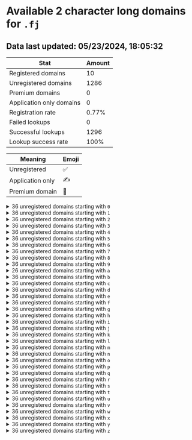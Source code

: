 # Available 2 character long domains for `.fj`

## Data last updated: 05/23/2024, 18:05:32

|Stat|Amount|
|--|--|
|Registered domains|10|
|Unregistered domains|1286|
|Premium domains|0|
|Application only domains|0|
|Registration rate|0.77%|
|Failed lookups|0|
|Successful lookups|1296|
|Lookup success rate|100%|


|Meaning|Emoji|
|--|--|
|Unregistered|:white_check_mark:|
|Application only|:writing_hand:|
|Premium domain|:gem:|

<details>
<summary>36 unregistered domains starting with <bold><code>0</code></bold></summary>

|Type|Domain|
|--|--|
|:white_check_mark:|`00.fj`|
|:white_check_mark:|`01.fj`|
|:white_check_mark:|`02.fj`|
|:white_check_mark:|`03.fj`|
|:white_check_mark:|`04.fj`|
|:white_check_mark:|`05.fj`|
|:white_check_mark:|`06.fj`|
|:white_check_mark:|`07.fj`|
|:white_check_mark:|`08.fj`|
|:white_check_mark:|`09.fj`|
|:white_check_mark:|`0a.fj`|
|:white_check_mark:|`0b.fj`|
|:white_check_mark:|`0c.fj`|
|:white_check_mark:|`0d.fj`|
|:white_check_mark:|`0e.fj`|
|:white_check_mark:|`0f.fj`|
|:white_check_mark:|`0g.fj`|
|:white_check_mark:|`0h.fj`|
|:white_check_mark:|`0i.fj`|
|:white_check_mark:|`0j.fj`|
|:white_check_mark:|`0k.fj`|
|:white_check_mark:|`0l.fj`|
|:white_check_mark:|`0m.fj`|
|:white_check_mark:|`0n.fj`|
|:white_check_mark:|`0o.fj`|
|:white_check_mark:|`0p.fj`|
|:white_check_mark:|`0q.fj`|
|:white_check_mark:|`0r.fj`|
|:white_check_mark:|`0s.fj`|
|:white_check_mark:|`0t.fj`|
|:white_check_mark:|`0u.fj`|
|:white_check_mark:|`0v.fj`|
|:white_check_mark:|`0w.fj`|
|:white_check_mark:|`0x.fj`|
|:white_check_mark:|`0y.fj`|
|:white_check_mark:|`0z.fj`|
</details>
<details>
<summary>36 unregistered domains starting with <bold><code>1</code></bold></summary>

|Type|Domain|
|--|--|
|:white_check_mark:|`10.fj`|
|:white_check_mark:|`11.fj`|
|:white_check_mark:|`12.fj`|
|:white_check_mark:|`13.fj`|
|:white_check_mark:|`14.fj`|
|:white_check_mark:|`15.fj`|
|:white_check_mark:|`16.fj`|
|:white_check_mark:|`17.fj`|
|:white_check_mark:|`18.fj`|
|:white_check_mark:|`19.fj`|
|:white_check_mark:|`1a.fj`|
|:white_check_mark:|`1b.fj`|
|:white_check_mark:|`1c.fj`|
|:white_check_mark:|`1d.fj`|
|:white_check_mark:|`1e.fj`|
|:white_check_mark:|`1f.fj`|
|:white_check_mark:|`1g.fj`|
|:white_check_mark:|`1h.fj`|
|:white_check_mark:|`1i.fj`|
|:white_check_mark:|`1j.fj`|
|:white_check_mark:|`1k.fj`|
|:white_check_mark:|`1l.fj`|
|:white_check_mark:|`1m.fj`|
|:white_check_mark:|`1n.fj`|
|:white_check_mark:|`1o.fj`|
|:white_check_mark:|`1p.fj`|
|:white_check_mark:|`1q.fj`|
|:white_check_mark:|`1r.fj`|
|:white_check_mark:|`1s.fj`|
|:white_check_mark:|`1t.fj`|
|:white_check_mark:|`1u.fj`|
|:white_check_mark:|`1v.fj`|
|:white_check_mark:|`1w.fj`|
|:white_check_mark:|`1x.fj`|
|:white_check_mark:|`1y.fj`|
|:white_check_mark:|`1z.fj`|
</details>
<details>
<summary>36 unregistered domains starting with <bold><code>2</code></bold></summary>

|Type|Domain|
|--|--|
|:white_check_mark:|`20.fj`|
|:white_check_mark:|`21.fj`|
|:white_check_mark:|`22.fj`|
|:white_check_mark:|`23.fj`|
|:white_check_mark:|`24.fj`|
|:white_check_mark:|`25.fj`|
|:white_check_mark:|`26.fj`|
|:white_check_mark:|`27.fj`|
|:white_check_mark:|`28.fj`|
|:white_check_mark:|`29.fj`|
|:white_check_mark:|`2a.fj`|
|:white_check_mark:|`2b.fj`|
|:white_check_mark:|`2c.fj`|
|:white_check_mark:|`2d.fj`|
|:white_check_mark:|`2e.fj`|
|:white_check_mark:|`2f.fj`|
|:white_check_mark:|`2g.fj`|
|:white_check_mark:|`2h.fj`|
|:white_check_mark:|`2i.fj`|
|:white_check_mark:|`2j.fj`|
|:white_check_mark:|`2k.fj`|
|:white_check_mark:|`2l.fj`|
|:white_check_mark:|`2m.fj`|
|:white_check_mark:|`2n.fj`|
|:white_check_mark:|`2o.fj`|
|:white_check_mark:|`2p.fj`|
|:white_check_mark:|`2q.fj`|
|:white_check_mark:|`2r.fj`|
|:white_check_mark:|`2s.fj`|
|:white_check_mark:|`2t.fj`|
|:white_check_mark:|`2u.fj`|
|:white_check_mark:|`2v.fj`|
|:white_check_mark:|`2w.fj`|
|:white_check_mark:|`2x.fj`|
|:white_check_mark:|`2y.fj`|
|:white_check_mark:|`2z.fj`|
</details>
<details>
<summary>36 unregistered domains starting with <bold><code>3</code></bold></summary>

|Type|Domain|
|--|--|
|:white_check_mark:|`30.fj`|
|:white_check_mark:|`31.fj`|
|:white_check_mark:|`32.fj`|
|:white_check_mark:|`33.fj`|
|:white_check_mark:|`34.fj`|
|:white_check_mark:|`35.fj`|
|:white_check_mark:|`36.fj`|
|:white_check_mark:|`37.fj`|
|:white_check_mark:|`38.fj`|
|:white_check_mark:|`39.fj`|
|:white_check_mark:|`3a.fj`|
|:white_check_mark:|`3b.fj`|
|:white_check_mark:|`3c.fj`|
|:white_check_mark:|`3d.fj`|
|:white_check_mark:|`3e.fj`|
|:white_check_mark:|`3f.fj`|
|:white_check_mark:|`3g.fj`|
|:white_check_mark:|`3h.fj`|
|:white_check_mark:|`3i.fj`|
|:white_check_mark:|`3j.fj`|
|:white_check_mark:|`3k.fj`|
|:white_check_mark:|`3l.fj`|
|:white_check_mark:|`3m.fj`|
|:white_check_mark:|`3n.fj`|
|:white_check_mark:|`3o.fj`|
|:white_check_mark:|`3p.fj`|
|:white_check_mark:|`3q.fj`|
|:white_check_mark:|`3r.fj`|
|:white_check_mark:|`3s.fj`|
|:white_check_mark:|`3t.fj`|
|:white_check_mark:|`3u.fj`|
|:white_check_mark:|`3v.fj`|
|:white_check_mark:|`3w.fj`|
|:white_check_mark:|`3x.fj`|
|:white_check_mark:|`3y.fj`|
|:white_check_mark:|`3z.fj`|
</details>
<details>
<summary>36 unregistered domains starting with <bold><code>4</code></bold></summary>

|Type|Domain|
|--|--|
|:white_check_mark:|`40.fj`|
|:white_check_mark:|`41.fj`|
|:white_check_mark:|`42.fj`|
|:white_check_mark:|`43.fj`|
|:white_check_mark:|`44.fj`|
|:white_check_mark:|`45.fj`|
|:white_check_mark:|`46.fj`|
|:white_check_mark:|`47.fj`|
|:white_check_mark:|`48.fj`|
|:white_check_mark:|`49.fj`|
|:white_check_mark:|`4a.fj`|
|:white_check_mark:|`4b.fj`|
|:white_check_mark:|`4c.fj`|
|:white_check_mark:|`4d.fj`|
|:white_check_mark:|`4e.fj`|
|:white_check_mark:|`4f.fj`|
|:white_check_mark:|`4g.fj`|
|:white_check_mark:|`4h.fj`|
|:white_check_mark:|`4i.fj`|
|:white_check_mark:|`4j.fj`|
|:white_check_mark:|`4k.fj`|
|:white_check_mark:|`4l.fj`|
|:white_check_mark:|`4m.fj`|
|:white_check_mark:|`4n.fj`|
|:white_check_mark:|`4o.fj`|
|:white_check_mark:|`4p.fj`|
|:white_check_mark:|`4q.fj`|
|:white_check_mark:|`4r.fj`|
|:white_check_mark:|`4s.fj`|
|:white_check_mark:|`4t.fj`|
|:white_check_mark:|`4u.fj`|
|:white_check_mark:|`4v.fj`|
|:white_check_mark:|`4w.fj`|
|:white_check_mark:|`4x.fj`|
|:white_check_mark:|`4y.fj`|
|:white_check_mark:|`4z.fj`|
</details>
<details>
<summary>36 unregistered domains starting with <bold><code>5</code></bold></summary>

|Type|Domain|
|--|--|
|:white_check_mark:|`50.fj`|
|:white_check_mark:|`51.fj`|
|:white_check_mark:|`52.fj`|
|:white_check_mark:|`53.fj`|
|:white_check_mark:|`54.fj`|
|:white_check_mark:|`55.fj`|
|:white_check_mark:|`56.fj`|
|:white_check_mark:|`57.fj`|
|:white_check_mark:|`58.fj`|
|:white_check_mark:|`59.fj`|
|:white_check_mark:|`5a.fj`|
|:white_check_mark:|`5b.fj`|
|:white_check_mark:|`5c.fj`|
|:white_check_mark:|`5d.fj`|
|:white_check_mark:|`5e.fj`|
|:white_check_mark:|`5f.fj`|
|:white_check_mark:|`5g.fj`|
|:white_check_mark:|`5h.fj`|
|:white_check_mark:|`5i.fj`|
|:white_check_mark:|`5j.fj`|
|:white_check_mark:|`5k.fj`|
|:white_check_mark:|`5l.fj`|
|:white_check_mark:|`5m.fj`|
|:white_check_mark:|`5n.fj`|
|:white_check_mark:|`5o.fj`|
|:white_check_mark:|`5p.fj`|
|:white_check_mark:|`5q.fj`|
|:white_check_mark:|`5r.fj`|
|:white_check_mark:|`5s.fj`|
|:white_check_mark:|`5t.fj`|
|:white_check_mark:|`5u.fj`|
|:white_check_mark:|`5v.fj`|
|:white_check_mark:|`5w.fj`|
|:white_check_mark:|`5x.fj`|
|:white_check_mark:|`5y.fj`|
|:white_check_mark:|`5z.fj`|
</details>
<details>
<summary>36 unregistered domains starting with <bold><code>6</code></bold></summary>

|Type|Domain|
|--|--|
|:white_check_mark:|`60.fj`|
|:white_check_mark:|`61.fj`|
|:white_check_mark:|`62.fj`|
|:white_check_mark:|`63.fj`|
|:white_check_mark:|`64.fj`|
|:white_check_mark:|`65.fj`|
|:white_check_mark:|`66.fj`|
|:white_check_mark:|`67.fj`|
|:white_check_mark:|`68.fj`|
|:white_check_mark:|`69.fj`|
|:white_check_mark:|`6a.fj`|
|:white_check_mark:|`6b.fj`|
|:white_check_mark:|`6c.fj`|
|:white_check_mark:|`6d.fj`|
|:white_check_mark:|`6e.fj`|
|:white_check_mark:|`6f.fj`|
|:white_check_mark:|`6g.fj`|
|:white_check_mark:|`6h.fj`|
|:white_check_mark:|`6i.fj`|
|:white_check_mark:|`6j.fj`|
|:white_check_mark:|`6k.fj`|
|:white_check_mark:|`6l.fj`|
|:white_check_mark:|`6m.fj`|
|:white_check_mark:|`6n.fj`|
|:white_check_mark:|`6o.fj`|
|:white_check_mark:|`6p.fj`|
|:white_check_mark:|`6q.fj`|
|:white_check_mark:|`6r.fj`|
|:white_check_mark:|`6s.fj`|
|:white_check_mark:|`6t.fj`|
|:white_check_mark:|`6u.fj`|
|:white_check_mark:|`6v.fj`|
|:white_check_mark:|`6w.fj`|
|:white_check_mark:|`6x.fj`|
|:white_check_mark:|`6y.fj`|
|:white_check_mark:|`6z.fj`|
</details>
<details>
<summary>36 unregistered domains starting with <bold><code>7</code></bold></summary>

|Type|Domain|
|--|--|
|:white_check_mark:|`70.fj`|
|:white_check_mark:|`71.fj`|
|:white_check_mark:|`72.fj`|
|:white_check_mark:|`73.fj`|
|:white_check_mark:|`74.fj`|
|:white_check_mark:|`75.fj`|
|:white_check_mark:|`76.fj`|
|:white_check_mark:|`77.fj`|
|:white_check_mark:|`78.fj`|
|:white_check_mark:|`79.fj`|
|:white_check_mark:|`7a.fj`|
|:white_check_mark:|`7b.fj`|
|:white_check_mark:|`7c.fj`|
|:white_check_mark:|`7d.fj`|
|:white_check_mark:|`7e.fj`|
|:white_check_mark:|`7f.fj`|
|:white_check_mark:|`7g.fj`|
|:white_check_mark:|`7h.fj`|
|:white_check_mark:|`7i.fj`|
|:white_check_mark:|`7j.fj`|
|:white_check_mark:|`7k.fj`|
|:white_check_mark:|`7l.fj`|
|:white_check_mark:|`7m.fj`|
|:white_check_mark:|`7n.fj`|
|:white_check_mark:|`7o.fj`|
|:white_check_mark:|`7p.fj`|
|:white_check_mark:|`7q.fj`|
|:white_check_mark:|`7r.fj`|
|:white_check_mark:|`7s.fj`|
|:white_check_mark:|`7t.fj`|
|:white_check_mark:|`7u.fj`|
|:white_check_mark:|`7v.fj`|
|:white_check_mark:|`7w.fj`|
|:white_check_mark:|`7x.fj`|
|:white_check_mark:|`7y.fj`|
|:white_check_mark:|`7z.fj`|
</details>
<details>
<summary>36 unregistered domains starting with <bold><code>8</code></bold></summary>

|Type|Domain|
|--|--|
|:white_check_mark:|`80.fj`|
|:white_check_mark:|`81.fj`|
|:white_check_mark:|`82.fj`|
|:white_check_mark:|`83.fj`|
|:white_check_mark:|`84.fj`|
|:white_check_mark:|`85.fj`|
|:white_check_mark:|`86.fj`|
|:white_check_mark:|`87.fj`|
|:white_check_mark:|`88.fj`|
|:white_check_mark:|`89.fj`|
|:white_check_mark:|`8a.fj`|
|:white_check_mark:|`8b.fj`|
|:white_check_mark:|`8c.fj`|
|:white_check_mark:|`8d.fj`|
|:white_check_mark:|`8e.fj`|
|:white_check_mark:|`8f.fj`|
|:white_check_mark:|`8g.fj`|
|:white_check_mark:|`8h.fj`|
|:white_check_mark:|`8i.fj`|
|:white_check_mark:|`8j.fj`|
|:white_check_mark:|`8k.fj`|
|:white_check_mark:|`8l.fj`|
|:white_check_mark:|`8m.fj`|
|:white_check_mark:|`8n.fj`|
|:white_check_mark:|`8o.fj`|
|:white_check_mark:|`8p.fj`|
|:white_check_mark:|`8q.fj`|
|:white_check_mark:|`8r.fj`|
|:white_check_mark:|`8s.fj`|
|:white_check_mark:|`8t.fj`|
|:white_check_mark:|`8u.fj`|
|:white_check_mark:|`8v.fj`|
|:white_check_mark:|`8w.fj`|
|:white_check_mark:|`8x.fj`|
|:white_check_mark:|`8y.fj`|
|:white_check_mark:|`8z.fj`|
</details>
<details>
<summary>36 unregistered domains starting with <bold><code>9</code></bold></summary>

|Type|Domain|
|--|--|
|:white_check_mark:|`90.fj`|
|:white_check_mark:|`91.fj`|
|:white_check_mark:|`92.fj`|
|:white_check_mark:|`93.fj`|
|:white_check_mark:|`94.fj`|
|:white_check_mark:|`95.fj`|
|:white_check_mark:|`96.fj`|
|:white_check_mark:|`97.fj`|
|:white_check_mark:|`98.fj`|
|:white_check_mark:|`99.fj`|
|:white_check_mark:|`9a.fj`|
|:white_check_mark:|`9b.fj`|
|:white_check_mark:|`9c.fj`|
|:white_check_mark:|`9d.fj`|
|:white_check_mark:|`9e.fj`|
|:white_check_mark:|`9f.fj`|
|:white_check_mark:|`9g.fj`|
|:white_check_mark:|`9h.fj`|
|:white_check_mark:|`9i.fj`|
|:white_check_mark:|`9j.fj`|
|:white_check_mark:|`9k.fj`|
|:white_check_mark:|`9l.fj`|
|:white_check_mark:|`9m.fj`|
|:white_check_mark:|`9n.fj`|
|:white_check_mark:|`9o.fj`|
|:white_check_mark:|`9p.fj`|
|:white_check_mark:|`9q.fj`|
|:white_check_mark:|`9r.fj`|
|:white_check_mark:|`9s.fj`|
|:white_check_mark:|`9t.fj`|
|:white_check_mark:|`9u.fj`|
|:white_check_mark:|`9v.fj`|
|:white_check_mark:|`9w.fj`|
|:white_check_mark:|`9x.fj`|
|:white_check_mark:|`9y.fj`|
|:white_check_mark:|`9z.fj`|
</details>
<details>
<summary>26 unregistered domains starting with <bold><code>a</code></bold></summary>

|Type|Domain|
|--|--|
|:white_check_mark:|`a0.fj`|
|:white_check_mark:|`a1.fj`|
|:white_check_mark:|`a2.fj`|
|:white_check_mark:|`a3.fj`|
|:white_check_mark:|`a4.fj`|
|:white_check_mark:|`a5.fj`|
|:white_check_mark:|`a6.fj`|
|:white_check_mark:|`a7.fj`|
|:white_check_mark:|`a8.fj`|
|:white_check_mark:|`a9.fj`|
|:white_check_mark:|`ak.fj`|
|:white_check_mark:|`al.fj`|
|:white_check_mark:|`am.fj`|
|:white_check_mark:|`an.fj`|
|:white_check_mark:|`ao.fj`|
|:white_check_mark:|`ap.fj`|
|:white_check_mark:|`aq.fj`|
|:white_check_mark:|`ar.fj`|
|:white_check_mark:|`as.fj`|
|:white_check_mark:|`at.fj`|
|:white_check_mark:|`au.fj`|
|:white_check_mark:|`av.fj`|
|:white_check_mark:|`aw.fj`|
|:white_check_mark:|`ax.fj`|
|:white_check_mark:|`ay.fj`|
|:white_check_mark:|`az.fj`|
</details>
<details>
<summary>36 unregistered domains starting with <bold><code>b</code></bold></summary>

|Type|Domain|
|--|--|
|:white_check_mark:|`b0.fj`|
|:white_check_mark:|`b1.fj`|
|:white_check_mark:|`b2.fj`|
|:white_check_mark:|`b3.fj`|
|:white_check_mark:|`b4.fj`|
|:white_check_mark:|`b5.fj`|
|:white_check_mark:|`b6.fj`|
|:white_check_mark:|`b7.fj`|
|:white_check_mark:|`b8.fj`|
|:white_check_mark:|`b9.fj`|
|:white_check_mark:|`ba.fj`|
|:white_check_mark:|`bb.fj`|
|:white_check_mark:|`bc.fj`|
|:white_check_mark:|`bd.fj`|
|:white_check_mark:|`be.fj`|
|:white_check_mark:|`bf.fj`|
|:white_check_mark:|`bg.fj`|
|:white_check_mark:|`bh.fj`|
|:white_check_mark:|`bi.fj`|
|:white_check_mark:|`bj.fj`|
|:white_check_mark:|`bk.fj`|
|:white_check_mark:|`bl.fj`|
|:white_check_mark:|`bm.fj`|
|:white_check_mark:|`bn.fj`|
|:white_check_mark:|`bo.fj`|
|:white_check_mark:|`bp.fj`|
|:white_check_mark:|`bq.fj`|
|:white_check_mark:|`br.fj`|
|:white_check_mark:|`bs.fj`|
|:white_check_mark:|`bt.fj`|
|:white_check_mark:|`bu.fj`|
|:white_check_mark:|`bv.fj`|
|:white_check_mark:|`bw.fj`|
|:white_check_mark:|`bx.fj`|
|:white_check_mark:|`by.fj`|
|:white_check_mark:|`bz.fj`|
</details>
<details>
<summary>36 unregistered domains starting with <bold><code>c</code></bold></summary>

|Type|Domain|
|--|--|
|:white_check_mark:|`c0.fj`|
|:white_check_mark:|`c1.fj`|
|:white_check_mark:|`c2.fj`|
|:white_check_mark:|`c3.fj`|
|:white_check_mark:|`c4.fj`|
|:white_check_mark:|`c5.fj`|
|:white_check_mark:|`c6.fj`|
|:white_check_mark:|`c7.fj`|
|:white_check_mark:|`c8.fj`|
|:white_check_mark:|`c9.fj`|
|:white_check_mark:|`ca.fj`|
|:white_check_mark:|`cb.fj`|
|:white_check_mark:|`cc.fj`|
|:white_check_mark:|`cd.fj`|
|:white_check_mark:|`ce.fj`|
|:white_check_mark:|`cf.fj`|
|:white_check_mark:|`cg.fj`|
|:white_check_mark:|`ch.fj`|
|:white_check_mark:|`ci.fj`|
|:white_check_mark:|`cj.fj`|
|:white_check_mark:|`ck.fj`|
|:white_check_mark:|`cl.fj`|
|:white_check_mark:|`cm.fj`|
|:white_check_mark:|`cn.fj`|
|:white_check_mark:|`co.fj`|
|:white_check_mark:|`cp.fj`|
|:white_check_mark:|`cq.fj`|
|:white_check_mark:|`cr.fj`|
|:white_check_mark:|`cs.fj`|
|:white_check_mark:|`ct.fj`|
|:white_check_mark:|`cu.fj`|
|:white_check_mark:|`cv.fj`|
|:white_check_mark:|`cw.fj`|
|:white_check_mark:|`cx.fj`|
|:white_check_mark:|`cy.fj`|
|:white_check_mark:|`cz.fj`|
</details>
<details>
<summary>36 unregistered domains starting with <bold><code>d</code></bold></summary>

|Type|Domain|
|--|--|
|:white_check_mark:|`d0.fj`|
|:white_check_mark:|`d1.fj`|
|:white_check_mark:|`d2.fj`|
|:white_check_mark:|`d3.fj`|
|:white_check_mark:|`d4.fj`|
|:white_check_mark:|`d5.fj`|
|:white_check_mark:|`d6.fj`|
|:white_check_mark:|`d7.fj`|
|:white_check_mark:|`d8.fj`|
|:white_check_mark:|`d9.fj`|
|:white_check_mark:|`da.fj`|
|:white_check_mark:|`db.fj`|
|:white_check_mark:|`dc.fj`|
|:white_check_mark:|`dd.fj`|
|:white_check_mark:|`de.fj`|
|:white_check_mark:|`df.fj`|
|:white_check_mark:|`dg.fj`|
|:white_check_mark:|`dh.fj`|
|:white_check_mark:|`di.fj`|
|:white_check_mark:|`dj.fj`|
|:white_check_mark:|`dk.fj`|
|:white_check_mark:|`dl.fj`|
|:white_check_mark:|`dm.fj`|
|:white_check_mark:|`dn.fj`|
|:white_check_mark:|`do.fj`|
|:white_check_mark:|`dp.fj`|
|:white_check_mark:|`dq.fj`|
|:white_check_mark:|`dr.fj`|
|:white_check_mark:|`ds.fj`|
|:white_check_mark:|`dt.fj`|
|:white_check_mark:|`du.fj`|
|:white_check_mark:|`dv.fj`|
|:white_check_mark:|`dw.fj`|
|:white_check_mark:|`dx.fj`|
|:white_check_mark:|`dy.fj`|
|:white_check_mark:|`dz.fj`|
</details>
<details>
<summary>36 unregistered domains starting with <bold><code>e</code></bold></summary>

|Type|Domain|
|--|--|
|:white_check_mark:|`e0.fj`|
|:white_check_mark:|`e1.fj`|
|:white_check_mark:|`e2.fj`|
|:white_check_mark:|`e3.fj`|
|:white_check_mark:|`e4.fj`|
|:white_check_mark:|`e5.fj`|
|:white_check_mark:|`e6.fj`|
|:white_check_mark:|`e7.fj`|
|:white_check_mark:|`e8.fj`|
|:white_check_mark:|`e9.fj`|
|:white_check_mark:|`ea.fj`|
|:white_check_mark:|`eb.fj`|
|:white_check_mark:|`ec.fj`|
|:white_check_mark:|`ed.fj`|
|:white_check_mark:|`ee.fj`|
|:white_check_mark:|`ef.fj`|
|:white_check_mark:|`eg.fj`|
|:white_check_mark:|`eh.fj`|
|:white_check_mark:|`ei.fj`|
|:white_check_mark:|`ej.fj`|
|:white_check_mark:|`ek.fj`|
|:white_check_mark:|`el.fj`|
|:white_check_mark:|`em.fj`|
|:white_check_mark:|`en.fj`|
|:white_check_mark:|`eo.fj`|
|:white_check_mark:|`ep.fj`|
|:white_check_mark:|`eq.fj`|
|:white_check_mark:|`er.fj`|
|:white_check_mark:|`es.fj`|
|:white_check_mark:|`et.fj`|
|:white_check_mark:|`eu.fj`|
|:white_check_mark:|`ev.fj`|
|:white_check_mark:|`ew.fj`|
|:white_check_mark:|`ex.fj`|
|:white_check_mark:|`ey.fj`|
|:white_check_mark:|`ez.fj`|
</details>
<details>
<summary>36 unregistered domains starting with <bold><code>f</code></bold></summary>

|Type|Domain|
|--|--|
|:white_check_mark:|`f0.fj`|
|:white_check_mark:|`f1.fj`|
|:white_check_mark:|`f2.fj`|
|:white_check_mark:|`f3.fj`|
|:white_check_mark:|`f4.fj`|
|:white_check_mark:|`f5.fj`|
|:white_check_mark:|`f6.fj`|
|:white_check_mark:|`f7.fj`|
|:white_check_mark:|`f8.fj`|
|:white_check_mark:|`f9.fj`|
|:white_check_mark:|`fa.fj`|
|:white_check_mark:|`fb.fj`|
|:white_check_mark:|`fc.fj`|
|:white_check_mark:|`fd.fj`|
|:white_check_mark:|`fe.fj`|
|:white_check_mark:|`ff.fj`|
|:white_check_mark:|`fg.fj`|
|:white_check_mark:|`fh.fj`|
|:white_check_mark:|`fi.fj`|
|:white_check_mark:|`fj.fj`|
|:white_check_mark:|`fk.fj`|
|:white_check_mark:|`fl.fj`|
|:white_check_mark:|`fm.fj`|
|:white_check_mark:|`fn.fj`|
|:white_check_mark:|`fo.fj`|
|:white_check_mark:|`fp.fj`|
|:white_check_mark:|`fq.fj`|
|:white_check_mark:|`fr.fj`|
|:white_check_mark:|`fs.fj`|
|:white_check_mark:|`ft.fj`|
|:white_check_mark:|`fu.fj`|
|:white_check_mark:|`fv.fj`|
|:white_check_mark:|`fw.fj`|
|:white_check_mark:|`fx.fj`|
|:white_check_mark:|`fy.fj`|
|:white_check_mark:|`fz.fj`|
</details>
<details>
<summary>36 unregistered domains starting with <bold><code>g</code></bold></summary>

|Type|Domain|
|--|--|
|:white_check_mark:|`g0.fj`|
|:white_check_mark:|`g1.fj`|
|:white_check_mark:|`g2.fj`|
|:white_check_mark:|`g3.fj`|
|:white_check_mark:|`g4.fj`|
|:white_check_mark:|`g5.fj`|
|:white_check_mark:|`g6.fj`|
|:white_check_mark:|`g7.fj`|
|:white_check_mark:|`g8.fj`|
|:white_check_mark:|`g9.fj`|
|:white_check_mark:|`ga.fj`|
|:white_check_mark:|`gb.fj`|
|:white_check_mark:|`gc.fj`|
|:white_check_mark:|`gd.fj`|
|:white_check_mark:|`ge.fj`|
|:white_check_mark:|`gf.fj`|
|:white_check_mark:|`gg.fj`|
|:white_check_mark:|`gh.fj`|
|:white_check_mark:|`gi.fj`|
|:white_check_mark:|`gj.fj`|
|:white_check_mark:|`gk.fj`|
|:white_check_mark:|`gl.fj`|
|:white_check_mark:|`gm.fj`|
|:white_check_mark:|`gn.fj`|
|:white_check_mark:|`go.fj`|
|:white_check_mark:|`gp.fj`|
|:white_check_mark:|`gq.fj`|
|:white_check_mark:|`gr.fj`|
|:white_check_mark:|`gs.fj`|
|:white_check_mark:|`gt.fj`|
|:white_check_mark:|`gu.fj`|
|:white_check_mark:|`gv.fj`|
|:white_check_mark:|`gw.fj`|
|:white_check_mark:|`gx.fj`|
|:white_check_mark:|`gy.fj`|
|:white_check_mark:|`gz.fj`|
</details>
<details>
<summary>36 unregistered domains starting with <bold><code>h</code></bold></summary>

|Type|Domain|
|--|--|
|:white_check_mark:|`h0.fj`|
|:white_check_mark:|`h1.fj`|
|:white_check_mark:|`h2.fj`|
|:white_check_mark:|`h3.fj`|
|:white_check_mark:|`h4.fj`|
|:white_check_mark:|`h5.fj`|
|:white_check_mark:|`h6.fj`|
|:white_check_mark:|`h7.fj`|
|:white_check_mark:|`h8.fj`|
|:white_check_mark:|`h9.fj`|
|:white_check_mark:|`ha.fj`|
|:white_check_mark:|`hb.fj`|
|:white_check_mark:|`hc.fj`|
|:white_check_mark:|`hd.fj`|
|:white_check_mark:|`he.fj`|
|:white_check_mark:|`hf.fj`|
|:white_check_mark:|`hg.fj`|
|:white_check_mark:|`hh.fj`|
|:white_check_mark:|`hi.fj`|
|:white_check_mark:|`hj.fj`|
|:white_check_mark:|`hk.fj`|
|:white_check_mark:|`hl.fj`|
|:white_check_mark:|`hm.fj`|
|:white_check_mark:|`hn.fj`|
|:white_check_mark:|`ho.fj`|
|:white_check_mark:|`hp.fj`|
|:white_check_mark:|`hq.fj`|
|:white_check_mark:|`hr.fj`|
|:white_check_mark:|`hs.fj`|
|:white_check_mark:|`ht.fj`|
|:white_check_mark:|`hu.fj`|
|:white_check_mark:|`hv.fj`|
|:white_check_mark:|`hw.fj`|
|:white_check_mark:|`hx.fj`|
|:white_check_mark:|`hy.fj`|
|:white_check_mark:|`hz.fj`|
</details>
<details>
<summary>36 unregistered domains starting with <bold><code>i</code></bold></summary>

|Type|Domain|
|--|--|
|:white_check_mark:|`i0.fj`|
|:white_check_mark:|`i1.fj`|
|:white_check_mark:|`i2.fj`|
|:white_check_mark:|`i3.fj`|
|:white_check_mark:|`i4.fj`|
|:white_check_mark:|`i5.fj`|
|:white_check_mark:|`i6.fj`|
|:white_check_mark:|`i7.fj`|
|:white_check_mark:|`i8.fj`|
|:white_check_mark:|`i9.fj`|
|:white_check_mark:|`ia.fj`|
|:white_check_mark:|`ib.fj`|
|:white_check_mark:|`ic.fj`|
|:white_check_mark:|`id.fj`|
|:white_check_mark:|`ie.fj`|
|:white_check_mark:|`if.fj`|
|:white_check_mark:|`ig.fj`|
|:white_check_mark:|`ih.fj`|
|:white_check_mark:|`ii.fj`|
|:white_check_mark:|`ij.fj`|
|:white_check_mark:|`ik.fj`|
|:white_check_mark:|`il.fj`|
|:white_check_mark:|`im.fj`|
|:white_check_mark:|`in.fj`|
|:white_check_mark:|`io.fj`|
|:white_check_mark:|`ip.fj`|
|:white_check_mark:|`iq.fj`|
|:white_check_mark:|`ir.fj`|
|:white_check_mark:|`is.fj`|
|:white_check_mark:|`it.fj`|
|:white_check_mark:|`iu.fj`|
|:white_check_mark:|`iv.fj`|
|:white_check_mark:|`iw.fj`|
|:white_check_mark:|`ix.fj`|
|:white_check_mark:|`iy.fj`|
|:white_check_mark:|`iz.fj`|
</details>
<details>
<summary>36 unregistered domains starting with <bold><code>j</code></bold></summary>

|Type|Domain|
|--|--|
|:white_check_mark:|`j0.fj`|
|:white_check_mark:|`j1.fj`|
|:white_check_mark:|`j2.fj`|
|:white_check_mark:|`j3.fj`|
|:white_check_mark:|`j4.fj`|
|:white_check_mark:|`j5.fj`|
|:white_check_mark:|`j6.fj`|
|:white_check_mark:|`j7.fj`|
|:white_check_mark:|`j8.fj`|
|:white_check_mark:|`j9.fj`|
|:white_check_mark:|`ja.fj`|
|:white_check_mark:|`jb.fj`|
|:white_check_mark:|`jc.fj`|
|:white_check_mark:|`jd.fj`|
|:white_check_mark:|`je.fj`|
|:white_check_mark:|`jf.fj`|
|:white_check_mark:|`jg.fj`|
|:white_check_mark:|`jh.fj`|
|:white_check_mark:|`ji.fj`|
|:white_check_mark:|`jj.fj`|
|:white_check_mark:|`jk.fj`|
|:white_check_mark:|`jl.fj`|
|:white_check_mark:|`jm.fj`|
|:white_check_mark:|`jn.fj`|
|:white_check_mark:|`jo.fj`|
|:white_check_mark:|`jp.fj`|
|:white_check_mark:|`jq.fj`|
|:white_check_mark:|`jr.fj`|
|:white_check_mark:|`js.fj`|
|:white_check_mark:|`jt.fj`|
|:white_check_mark:|`ju.fj`|
|:white_check_mark:|`jv.fj`|
|:white_check_mark:|`jw.fj`|
|:white_check_mark:|`jx.fj`|
|:white_check_mark:|`jy.fj`|
|:white_check_mark:|`jz.fj`|
</details>
<details>
<summary>36 unregistered domains starting with <bold><code>k</code></bold></summary>

|Type|Domain|
|--|--|
|:white_check_mark:|`k0.fj`|
|:white_check_mark:|`k1.fj`|
|:white_check_mark:|`k2.fj`|
|:white_check_mark:|`k3.fj`|
|:white_check_mark:|`k4.fj`|
|:white_check_mark:|`k5.fj`|
|:white_check_mark:|`k6.fj`|
|:white_check_mark:|`k7.fj`|
|:white_check_mark:|`k8.fj`|
|:white_check_mark:|`k9.fj`|
|:white_check_mark:|`ka.fj`|
|:white_check_mark:|`kb.fj`|
|:white_check_mark:|`kc.fj`|
|:white_check_mark:|`kd.fj`|
|:white_check_mark:|`ke.fj`|
|:white_check_mark:|`kf.fj`|
|:white_check_mark:|`kg.fj`|
|:white_check_mark:|`kh.fj`|
|:white_check_mark:|`ki.fj`|
|:white_check_mark:|`kj.fj`|
|:white_check_mark:|`kk.fj`|
|:white_check_mark:|`kl.fj`|
|:white_check_mark:|`km.fj`|
|:white_check_mark:|`kn.fj`|
|:white_check_mark:|`ko.fj`|
|:white_check_mark:|`kp.fj`|
|:white_check_mark:|`kq.fj`|
|:white_check_mark:|`kr.fj`|
|:white_check_mark:|`ks.fj`|
|:white_check_mark:|`kt.fj`|
|:white_check_mark:|`ku.fj`|
|:white_check_mark:|`kv.fj`|
|:white_check_mark:|`kw.fj`|
|:white_check_mark:|`kx.fj`|
|:white_check_mark:|`ky.fj`|
|:white_check_mark:|`kz.fj`|
</details>
<details>
<summary>36 unregistered domains starting with <bold><code>l</code></bold></summary>

|Type|Domain|
|--|--|
|:white_check_mark:|`l0.fj`|
|:white_check_mark:|`l1.fj`|
|:white_check_mark:|`l2.fj`|
|:white_check_mark:|`l3.fj`|
|:white_check_mark:|`l4.fj`|
|:white_check_mark:|`l5.fj`|
|:white_check_mark:|`l6.fj`|
|:white_check_mark:|`l7.fj`|
|:white_check_mark:|`l8.fj`|
|:white_check_mark:|`l9.fj`|
|:white_check_mark:|`la.fj`|
|:white_check_mark:|`lb.fj`|
|:white_check_mark:|`lc.fj`|
|:white_check_mark:|`ld.fj`|
|:white_check_mark:|`le.fj`|
|:white_check_mark:|`lf.fj`|
|:white_check_mark:|`lg.fj`|
|:white_check_mark:|`lh.fj`|
|:white_check_mark:|`li.fj`|
|:white_check_mark:|`lj.fj`|
|:white_check_mark:|`lk.fj`|
|:white_check_mark:|`ll.fj`|
|:white_check_mark:|`lm.fj`|
|:white_check_mark:|`ln.fj`|
|:white_check_mark:|`lo.fj`|
|:white_check_mark:|`lp.fj`|
|:white_check_mark:|`lq.fj`|
|:white_check_mark:|`lr.fj`|
|:white_check_mark:|`ls.fj`|
|:white_check_mark:|`lt.fj`|
|:white_check_mark:|`lu.fj`|
|:white_check_mark:|`lv.fj`|
|:white_check_mark:|`lw.fj`|
|:white_check_mark:|`lx.fj`|
|:white_check_mark:|`ly.fj`|
|:white_check_mark:|`lz.fj`|
</details>
<details>
<summary>36 unregistered domains starting with <bold><code>m</code></bold></summary>

|Type|Domain|
|--|--|
|:white_check_mark:|`m0.fj`|
|:white_check_mark:|`m1.fj`|
|:white_check_mark:|`m2.fj`|
|:white_check_mark:|`m3.fj`|
|:white_check_mark:|`m4.fj`|
|:white_check_mark:|`m5.fj`|
|:white_check_mark:|`m6.fj`|
|:white_check_mark:|`m7.fj`|
|:white_check_mark:|`m8.fj`|
|:white_check_mark:|`m9.fj`|
|:white_check_mark:|`ma.fj`|
|:white_check_mark:|`mb.fj`|
|:white_check_mark:|`mc.fj`|
|:white_check_mark:|`md.fj`|
|:white_check_mark:|`me.fj`|
|:white_check_mark:|`mf.fj`|
|:white_check_mark:|`mg.fj`|
|:white_check_mark:|`mh.fj`|
|:white_check_mark:|`mi.fj`|
|:white_check_mark:|`mj.fj`|
|:white_check_mark:|`mk.fj`|
|:white_check_mark:|`ml.fj`|
|:white_check_mark:|`mm.fj`|
|:white_check_mark:|`mn.fj`|
|:white_check_mark:|`mo.fj`|
|:white_check_mark:|`mp.fj`|
|:white_check_mark:|`mq.fj`|
|:white_check_mark:|`mr.fj`|
|:white_check_mark:|`ms.fj`|
|:white_check_mark:|`mt.fj`|
|:white_check_mark:|`mu.fj`|
|:white_check_mark:|`mv.fj`|
|:white_check_mark:|`mw.fj`|
|:white_check_mark:|`mx.fj`|
|:white_check_mark:|`my.fj`|
|:white_check_mark:|`mz.fj`|
</details>
<details>
<summary>36 unregistered domains starting with <bold><code>n</code></bold></summary>

|Type|Domain|
|--|--|
|:white_check_mark:|`n0.fj`|
|:white_check_mark:|`n1.fj`|
|:white_check_mark:|`n2.fj`|
|:white_check_mark:|`n3.fj`|
|:white_check_mark:|`n4.fj`|
|:white_check_mark:|`n5.fj`|
|:white_check_mark:|`n6.fj`|
|:white_check_mark:|`n7.fj`|
|:white_check_mark:|`n8.fj`|
|:white_check_mark:|`n9.fj`|
|:white_check_mark:|`na.fj`|
|:white_check_mark:|`nb.fj`|
|:white_check_mark:|`nc.fj`|
|:white_check_mark:|`nd.fj`|
|:white_check_mark:|`ne.fj`|
|:white_check_mark:|`nf.fj`|
|:white_check_mark:|`ng.fj`|
|:white_check_mark:|`nh.fj`|
|:white_check_mark:|`ni.fj`|
|:white_check_mark:|`nj.fj`|
|:white_check_mark:|`nk.fj`|
|:white_check_mark:|`nl.fj`|
|:white_check_mark:|`nm.fj`|
|:white_check_mark:|`nn.fj`|
|:white_check_mark:|`no.fj`|
|:white_check_mark:|`np.fj`|
|:white_check_mark:|`nq.fj`|
|:white_check_mark:|`nr.fj`|
|:white_check_mark:|`ns.fj`|
|:white_check_mark:|`nt.fj`|
|:white_check_mark:|`nu.fj`|
|:white_check_mark:|`nv.fj`|
|:white_check_mark:|`nw.fj`|
|:white_check_mark:|`nx.fj`|
|:white_check_mark:|`ny.fj`|
|:white_check_mark:|`nz.fj`|
</details>
<details>
<summary>36 unregistered domains starting with <bold><code>o</code></bold></summary>

|Type|Domain|
|--|--|
|:white_check_mark:|`o0.fj`|
|:white_check_mark:|`o1.fj`|
|:white_check_mark:|`o2.fj`|
|:white_check_mark:|`o3.fj`|
|:white_check_mark:|`o4.fj`|
|:white_check_mark:|`o5.fj`|
|:white_check_mark:|`o6.fj`|
|:white_check_mark:|`o7.fj`|
|:white_check_mark:|`o8.fj`|
|:white_check_mark:|`o9.fj`|
|:white_check_mark:|`oa.fj`|
|:white_check_mark:|`ob.fj`|
|:white_check_mark:|`oc.fj`|
|:white_check_mark:|`od.fj`|
|:white_check_mark:|`oe.fj`|
|:white_check_mark:|`of.fj`|
|:white_check_mark:|`og.fj`|
|:white_check_mark:|`oh.fj`|
|:white_check_mark:|`oi.fj`|
|:white_check_mark:|`oj.fj`|
|:white_check_mark:|`ok.fj`|
|:white_check_mark:|`ol.fj`|
|:white_check_mark:|`om.fj`|
|:white_check_mark:|`on.fj`|
|:white_check_mark:|`oo.fj`|
|:white_check_mark:|`op.fj`|
|:white_check_mark:|`oq.fj`|
|:white_check_mark:|`or.fj`|
|:white_check_mark:|`os.fj`|
|:white_check_mark:|`ot.fj`|
|:white_check_mark:|`ou.fj`|
|:white_check_mark:|`ov.fj`|
|:white_check_mark:|`ow.fj`|
|:white_check_mark:|`ox.fj`|
|:white_check_mark:|`oy.fj`|
|:white_check_mark:|`oz.fj`|
</details>
<details>
<summary>36 unregistered domains starting with <bold><code>p</code></bold></summary>

|Type|Domain|
|--|--|
|:white_check_mark:|`p0.fj`|
|:white_check_mark:|`p1.fj`|
|:white_check_mark:|`p2.fj`|
|:white_check_mark:|`p3.fj`|
|:white_check_mark:|`p4.fj`|
|:white_check_mark:|`p5.fj`|
|:white_check_mark:|`p6.fj`|
|:white_check_mark:|`p7.fj`|
|:white_check_mark:|`p8.fj`|
|:white_check_mark:|`p9.fj`|
|:white_check_mark:|`pa.fj`|
|:white_check_mark:|`pb.fj`|
|:white_check_mark:|`pc.fj`|
|:white_check_mark:|`pd.fj`|
|:white_check_mark:|`pe.fj`|
|:white_check_mark:|`pf.fj`|
|:white_check_mark:|`pg.fj`|
|:white_check_mark:|`ph.fj`|
|:white_check_mark:|`pi.fj`|
|:white_check_mark:|`pj.fj`|
|:white_check_mark:|`pk.fj`|
|:white_check_mark:|`pl.fj`|
|:white_check_mark:|`pm.fj`|
|:white_check_mark:|`pn.fj`|
|:white_check_mark:|`po.fj`|
|:white_check_mark:|`pp.fj`|
|:white_check_mark:|`pq.fj`|
|:white_check_mark:|`pr.fj`|
|:white_check_mark:|`ps.fj`|
|:white_check_mark:|`pt.fj`|
|:white_check_mark:|`pu.fj`|
|:white_check_mark:|`pv.fj`|
|:white_check_mark:|`pw.fj`|
|:white_check_mark:|`px.fj`|
|:white_check_mark:|`py.fj`|
|:white_check_mark:|`pz.fj`|
</details>
<details>
<summary>36 unregistered domains starting with <bold><code>q</code></bold></summary>

|Type|Domain|
|--|--|
|:white_check_mark:|`q0.fj`|
|:white_check_mark:|`q1.fj`|
|:white_check_mark:|`q2.fj`|
|:white_check_mark:|`q3.fj`|
|:white_check_mark:|`q4.fj`|
|:white_check_mark:|`q5.fj`|
|:white_check_mark:|`q6.fj`|
|:white_check_mark:|`q7.fj`|
|:white_check_mark:|`q8.fj`|
|:white_check_mark:|`q9.fj`|
|:white_check_mark:|`qa.fj`|
|:white_check_mark:|`qb.fj`|
|:white_check_mark:|`qc.fj`|
|:white_check_mark:|`qd.fj`|
|:white_check_mark:|`qe.fj`|
|:white_check_mark:|`qf.fj`|
|:white_check_mark:|`qg.fj`|
|:white_check_mark:|`qh.fj`|
|:white_check_mark:|`qi.fj`|
|:white_check_mark:|`qj.fj`|
|:white_check_mark:|`qk.fj`|
|:white_check_mark:|`ql.fj`|
|:white_check_mark:|`qm.fj`|
|:white_check_mark:|`qn.fj`|
|:white_check_mark:|`qo.fj`|
|:white_check_mark:|`qp.fj`|
|:white_check_mark:|`qq.fj`|
|:white_check_mark:|`qr.fj`|
|:white_check_mark:|`qs.fj`|
|:white_check_mark:|`qt.fj`|
|:white_check_mark:|`qu.fj`|
|:white_check_mark:|`qv.fj`|
|:white_check_mark:|`qw.fj`|
|:white_check_mark:|`qx.fj`|
|:white_check_mark:|`qy.fj`|
|:white_check_mark:|`qz.fj`|
</details>
<details>
<summary>36 unregistered domains starting with <bold><code>r</code></bold></summary>

|Type|Domain|
|--|--|
|:white_check_mark:|`r0.fj`|
|:white_check_mark:|`r1.fj`|
|:white_check_mark:|`r2.fj`|
|:white_check_mark:|`r3.fj`|
|:white_check_mark:|`r4.fj`|
|:white_check_mark:|`r5.fj`|
|:white_check_mark:|`r6.fj`|
|:white_check_mark:|`r7.fj`|
|:white_check_mark:|`r8.fj`|
|:white_check_mark:|`r9.fj`|
|:white_check_mark:|`ra.fj`|
|:white_check_mark:|`rb.fj`|
|:white_check_mark:|`rc.fj`|
|:white_check_mark:|`rd.fj`|
|:white_check_mark:|`re.fj`|
|:white_check_mark:|`rf.fj`|
|:white_check_mark:|`rg.fj`|
|:white_check_mark:|`rh.fj`|
|:white_check_mark:|`ri.fj`|
|:white_check_mark:|`rj.fj`|
|:white_check_mark:|`rk.fj`|
|:white_check_mark:|`rl.fj`|
|:white_check_mark:|`rm.fj`|
|:white_check_mark:|`rn.fj`|
|:white_check_mark:|`ro.fj`|
|:white_check_mark:|`rp.fj`|
|:white_check_mark:|`rq.fj`|
|:white_check_mark:|`rr.fj`|
|:white_check_mark:|`rs.fj`|
|:white_check_mark:|`rt.fj`|
|:white_check_mark:|`ru.fj`|
|:white_check_mark:|`rv.fj`|
|:white_check_mark:|`rw.fj`|
|:white_check_mark:|`rx.fj`|
|:white_check_mark:|`ry.fj`|
|:white_check_mark:|`rz.fj`|
</details>
<details>
<summary>36 unregistered domains starting with <bold><code>s</code></bold></summary>

|Type|Domain|
|--|--|
|:white_check_mark:|`s0.fj`|
|:white_check_mark:|`s1.fj`|
|:white_check_mark:|`s2.fj`|
|:white_check_mark:|`s3.fj`|
|:white_check_mark:|`s4.fj`|
|:white_check_mark:|`s5.fj`|
|:white_check_mark:|`s6.fj`|
|:white_check_mark:|`s7.fj`|
|:white_check_mark:|`s8.fj`|
|:white_check_mark:|`s9.fj`|
|:white_check_mark:|`sa.fj`|
|:white_check_mark:|`sb.fj`|
|:white_check_mark:|`sc.fj`|
|:white_check_mark:|`sd.fj`|
|:white_check_mark:|`se.fj`|
|:white_check_mark:|`sf.fj`|
|:white_check_mark:|`sg.fj`|
|:white_check_mark:|`sh.fj`|
|:white_check_mark:|`si.fj`|
|:white_check_mark:|`sj.fj`|
|:white_check_mark:|`sk.fj`|
|:white_check_mark:|`sl.fj`|
|:white_check_mark:|`sm.fj`|
|:white_check_mark:|`sn.fj`|
|:white_check_mark:|`so.fj`|
|:white_check_mark:|`sp.fj`|
|:white_check_mark:|`sq.fj`|
|:white_check_mark:|`sr.fj`|
|:white_check_mark:|`ss.fj`|
|:white_check_mark:|`st.fj`|
|:white_check_mark:|`su.fj`|
|:white_check_mark:|`sv.fj`|
|:white_check_mark:|`sw.fj`|
|:white_check_mark:|`sx.fj`|
|:white_check_mark:|`sy.fj`|
|:white_check_mark:|`sz.fj`|
</details>
<details>
<summary>36 unregistered domains starting with <bold><code>t</code></bold></summary>

|Type|Domain|
|--|--|
|:white_check_mark:|`t0.fj`|
|:white_check_mark:|`t1.fj`|
|:white_check_mark:|`t2.fj`|
|:white_check_mark:|`t3.fj`|
|:white_check_mark:|`t4.fj`|
|:white_check_mark:|`t5.fj`|
|:white_check_mark:|`t6.fj`|
|:white_check_mark:|`t7.fj`|
|:white_check_mark:|`t8.fj`|
|:white_check_mark:|`t9.fj`|
|:white_check_mark:|`ta.fj`|
|:white_check_mark:|`tb.fj`|
|:white_check_mark:|`tc.fj`|
|:white_check_mark:|`td.fj`|
|:white_check_mark:|`te.fj`|
|:white_check_mark:|`tf.fj`|
|:white_check_mark:|`tg.fj`|
|:white_check_mark:|`th.fj`|
|:white_check_mark:|`ti.fj`|
|:white_check_mark:|`tj.fj`|
|:white_check_mark:|`tk.fj`|
|:white_check_mark:|`tl.fj`|
|:white_check_mark:|`tm.fj`|
|:white_check_mark:|`tn.fj`|
|:white_check_mark:|`to.fj`|
|:white_check_mark:|`tp.fj`|
|:white_check_mark:|`tq.fj`|
|:white_check_mark:|`tr.fj`|
|:white_check_mark:|`ts.fj`|
|:white_check_mark:|`tt.fj`|
|:white_check_mark:|`tu.fj`|
|:white_check_mark:|`tv.fj`|
|:white_check_mark:|`tw.fj`|
|:white_check_mark:|`tx.fj`|
|:white_check_mark:|`ty.fj`|
|:white_check_mark:|`tz.fj`|
</details>
<details>
<summary>36 unregistered domains starting with <bold><code>u</code></bold></summary>

|Type|Domain|
|--|--|
|:white_check_mark:|`u0.fj`|
|:white_check_mark:|`u1.fj`|
|:white_check_mark:|`u2.fj`|
|:white_check_mark:|`u3.fj`|
|:white_check_mark:|`u4.fj`|
|:white_check_mark:|`u5.fj`|
|:white_check_mark:|`u6.fj`|
|:white_check_mark:|`u7.fj`|
|:white_check_mark:|`u8.fj`|
|:white_check_mark:|`u9.fj`|
|:white_check_mark:|`ua.fj`|
|:white_check_mark:|`ub.fj`|
|:white_check_mark:|`uc.fj`|
|:white_check_mark:|`ud.fj`|
|:white_check_mark:|`ue.fj`|
|:white_check_mark:|`uf.fj`|
|:white_check_mark:|`ug.fj`|
|:white_check_mark:|`uh.fj`|
|:white_check_mark:|`ui.fj`|
|:white_check_mark:|`uj.fj`|
|:white_check_mark:|`uk.fj`|
|:white_check_mark:|`ul.fj`|
|:white_check_mark:|`um.fj`|
|:white_check_mark:|`un.fj`|
|:white_check_mark:|`uo.fj`|
|:white_check_mark:|`up.fj`|
|:white_check_mark:|`uq.fj`|
|:white_check_mark:|`ur.fj`|
|:white_check_mark:|`us.fj`|
|:white_check_mark:|`ut.fj`|
|:white_check_mark:|`uu.fj`|
|:white_check_mark:|`uv.fj`|
|:white_check_mark:|`uw.fj`|
|:white_check_mark:|`ux.fj`|
|:white_check_mark:|`uy.fj`|
|:white_check_mark:|`uz.fj`|
</details>
<details>
<summary>36 unregistered domains starting with <bold><code>v</code></bold></summary>

|Type|Domain|
|--|--|
|:white_check_mark:|`v0.fj`|
|:white_check_mark:|`v1.fj`|
|:white_check_mark:|`v2.fj`|
|:white_check_mark:|`v3.fj`|
|:white_check_mark:|`v4.fj`|
|:white_check_mark:|`v5.fj`|
|:white_check_mark:|`v6.fj`|
|:white_check_mark:|`v7.fj`|
|:white_check_mark:|`v8.fj`|
|:white_check_mark:|`v9.fj`|
|:white_check_mark:|`va.fj`|
|:white_check_mark:|`vb.fj`|
|:white_check_mark:|`vc.fj`|
|:white_check_mark:|`vd.fj`|
|:white_check_mark:|`ve.fj`|
|:white_check_mark:|`vf.fj`|
|:white_check_mark:|`vg.fj`|
|:white_check_mark:|`vh.fj`|
|:white_check_mark:|`vi.fj`|
|:white_check_mark:|`vj.fj`|
|:white_check_mark:|`vk.fj`|
|:white_check_mark:|`vl.fj`|
|:white_check_mark:|`vm.fj`|
|:white_check_mark:|`vn.fj`|
|:white_check_mark:|`vo.fj`|
|:white_check_mark:|`vp.fj`|
|:white_check_mark:|`vq.fj`|
|:white_check_mark:|`vr.fj`|
|:white_check_mark:|`vs.fj`|
|:white_check_mark:|`vt.fj`|
|:white_check_mark:|`vu.fj`|
|:white_check_mark:|`vv.fj`|
|:white_check_mark:|`vw.fj`|
|:white_check_mark:|`vx.fj`|
|:white_check_mark:|`vy.fj`|
|:white_check_mark:|`vz.fj`|
</details>
<details>
<summary>36 unregistered domains starting with <bold><code>w</code></bold></summary>

|Type|Domain|
|--|--|
|:white_check_mark:|`w0.fj`|
|:white_check_mark:|`w1.fj`|
|:white_check_mark:|`w2.fj`|
|:white_check_mark:|`w3.fj`|
|:white_check_mark:|`w4.fj`|
|:white_check_mark:|`w5.fj`|
|:white_check_mark:|`w6.fj`|
|:white_check_mark:|`w7.fj`|
|:white_check_mark:|`w8.fj`|
|:white_check_mark:|`w9.fj`|
|:white_check_mark:|`wa.fj`|
|:white_check_mark:|`wb.fj`|
|:white_check_mark:|`wc.fj`|
|:white_check_mark:|`wd.fj`|
|:white_check_mark:|`we.fj`|
|:white_check_mark:|`wf.fj`|
|:white_check_mark:|`wg.fj`|
|:white_check_mark:|`wh.fj`|
|:white_check_mark:|`wi.fj`|
|:white_check_mark:|`wj.fj`|
|:white_check_mark:|`wk.fj`|
|:white_check_mark:|`wl.fj`|
|:white_check_mark:|`wm.fj`|
|:white_check_mark:|`wn.fj`|
|:white_check_mark:|`wo.fj`|
|:white_check_mark:|`wp.fj`|
|:white_check_mark:|`wq.fj`|
|:white_check_mark:|`wr.fj`|
|:white_check_mark:|`ws.fj`|
|:white_check_mark:|`wt.fj`|
|:white_check_mark:|`wu.fj`|
|:white_check_mark:|`wv.fj`|
|:white_check_mark:|`ww.fj`|
|:white_check_mark:|`wx.fj`|
|:white_check_mark:|`wy.fj`|
|:white_check_mark:|`wz.fj`|
</details>
<details>
<summary>36 unregistered domains starting with <bold><code>x</code></bold></summary>

|Type|Domain|
|--|--|
|:white_check_mark:|`x0.fj`|
|:white_check_mark:|`x1.fj`|
|:white_check_mark:|`x2.fj`|
|:white_check_mark:|`x3.fj`|
|:white_check_mark:|`x4.fj`|
|:white_check_mark:|`x5.fj`|
|:white_check_mark:|`x6.fj`|
|:white_check_mark:|`x7.fj`|
|:white_check_mark:|`x8.fj`|
|:white_check_mark:|`x9.fj`|
|:white_check_mark:|`xa.fj`|
|:white_check_mark:|`xb.fj`|
|:white_check_mark:|`xc.fj`|
|:white_check_mark:|`xd.fj`|
|:white_check_mark:|`xe.fj`|
|:white_check_mark:|`xf.fj`|
|:white_check_mark:|`xg.fj`|
|:white_check_mark:|`xh.fj`|
|:white_check_mark:|`xi.fj`|
|:white_check_mark:|`xj.fj`|
|:white_check_mark:|`xk.fj`|
|:white_check_mark:|`xl.fj`|
|:white_check_mark:|`xm.fj`|
|:white_check_mark:|`xn.fj`|
|:white_check_mark:|`xo.fj`|
|:white_check_mark:|`xp.fj`|
|:white_check_mark:|`xq.fj`|
|:white_check_mark:|`xr.fj`|
|:white_check_mark:|`xs.fj`|
|:white_check_mark:|`xt.fj`|
|:white_check_mark:|`xu.fj`|
|:white_check_mark:|`xv.fj`|
|:white_check_mark:|`xw.fj`|
|:white_check_mark:|`xx.fj`|
|:white_check_mark:|`xy.fj`|
|:white_check_mark:|`xz.fj`|
</details>
<details>
<summary>36 unregistered domains starting with <bold><code>y</code></bold></summary>

|Type|Domain|
|--|--|
|:white_check_mark:|`y0.fj`|
|:white_check_mark:|`y1.fj`|
|:white_check_mark:|`y2.fj`|
|:white_check_mark:|`y3.fj`|
|:white_check_mark:|`y4.fj`|
|:white_check_mark:|`y5.fj`|
|:white_check_mark:|`y6.fj`|
|:white_check_mark:|`y7.fj`|
|:white_check_mark:|`y8.fj`|
|:white_check_mark:|`y9.fj`|
|:white_check_mark:|`ya.fj`|
|:white_check_mark:|`yb.fj`|
|:white_check_mark:|`yc.fj`|
|:white_check_mark:|`yd.fj`|
|:white_check_mark:|`ye.fj`|
|:white_check_mark:|`yf.fj`|
|:white_check_mark:|`yg.fj`|
|:white_check_mark:|`yh.fj`|
|:white_check_mark:|`yi.fj`|
|:white_check_mark:|`yj.fj`|
|:white_check_mark:|`yk.fj`|
|:white_check_mark:|`yl.fj`|
|:white_check_mark:|`ym.fj`|
|:white_check_mark:|`yn.fj`|
|:white_check_mark:|`yo.fj`|
|:white_check_mark:|`yp.fj`|
|:white_check_mark:|`yq.fj`|
|:white_check_mark:|`yr.fj`|
|:white_check_mark:|`ys.fj`|
|:white_check_mark:|`yt.fj`|
|:white_check_mark:|`yu.fj`|
|:white_check_mark:|`yv.fj`|
|:white_check_mark:|`yw.fj`|
|:white_check_mark:|`yx.fj`|
|:white_check_mark:|`yy.fj`|
|:white_check_mark:|`yz.fj`|
</details>
<details>
<summary>36 unregistered domains starting with <bold><code>z</code></bold></summary>

|Type|Domain|
|--|--|
|:white_check_mark:|`z0.fj`|
|:white_check_mark:|`z1.fj`|
|:white_check_mark:|`z2.fj`|
|:white_check_mark:|`z3.fj`|
|:white_check_mark:|`z4.fj`|
|:white_check_mark:|`z5.fj`|
|:white_check_mark:|`z6.fj`|
|:white_check_mark:|`z7.fj`|
|:white_check_mark:|`z8.fj`|
|:white_check_mark:|`z9.fj`|
|:white_check_mark:|`za.fj`|
|:white_check_mark:|`zb.fj`|
|:white_check_mark:|`zc.fj`|
|:white_check_mark:|`zd.fj`|
|:white_check_mark:|`ze.fj`|
|:white_check_mark:|`zf.fj`|
|:white_check_mark:|`zg.fj`|
|:white_check_mark:|`zh.fj`|
|:white_check_mark:|`zi.fj`|
|:white_check_mark:|`zj.fj`|
|:white_check_mark:|`zk.fj`|
|:white_check_mark:|`zl.fj`|
|:white_check_mark:|`zm.fj`|
|:white_check_mark:|`zn.fj`|
|:white_check_mark:|`zo.fj`|
|:white_check_mark:|`zp.fj`|
|:white_check_mark:|`zq.fj`|
|:white_check_mark:|`zr.fj`|
|:white_check_mark:|`zs.fj`|
|:white_check_mark:|`zt.fj`|
|:white_check_mark:|`zu.fj`|
|:white_check_mark:|`zv.fj`|
|:white_check_mark:|`zw.fj`|
|:white_check_mark:|`zx.fj`|
|:white_check_mark:|`zy.fj`|
|:white_check_mark:|`zz.fj`|
</details>